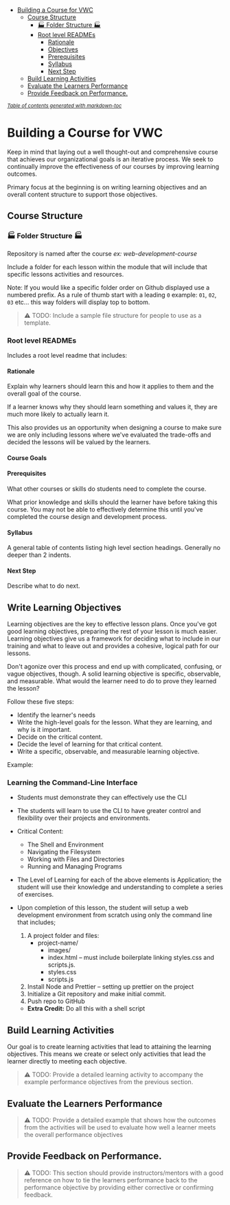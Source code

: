 - [Building a Course for VWC](#building-a-course-for-vwc)
  * [Course Structure](#course-structure)
    + [:factory: Folder Structure :factory:](#-factory--folder-structure--factory-)
    + [Root level READMEs](#root-level-readmes)
      - [Rationale](#rationale)
      - [Objectives](#objectives)
      - [Prerequisites](#prerequisites)
      - [Syllabus](#syllabus)
      - [Next Step](#next-step)
  * [Build Learning Activities](#build-learning-activities)
  * [Evaluate the Learners Performance](#evaluate-the-learners-performance)
  * [Provide Feedback on Performance.](#provide-feedback-on-performance)

<small><i><a href='http://ecotrust-canada.github.io/markdown-toc/'>Table of contents generated with markdown-toc</a></i></small>

# Building a Course for VWC
Keep in mind that laying out a well thought-out and comprehensive course that achieves our organizational goals is an iterative process. We seek to continually improve the effectiveness of our courses by improving learning outcomes. 

Primary focus at the beginning is on writing learning objectives and an overall content structure to support those objectives. 

## Course Structure

### :factory: Folder Structure :factory:
Repository is named after the course *ex: web-development-course*

Include a folder for each lesson within the module that will include that specific lessons activities and resources. 

Note: If you would like a specific folder order on Github displayed use a numbered prefix. As a rule of thumb start with a leading `0` example: `01`, `02`, `03` etc... this way folders will display top to bottom.

> :warning: TODO: Include a sample file structure for people to use as a template.

### Root level READMEs
Includes a root level readme that includes:

#### Rationale
Explain why learners should learn this and how it applies to them and the overall goal of the course.

If a learner knows why they should learn something and values it, they are much more likely to actually learn it. 

This also provides us an opportunity when designing a course to make sure we are only including lessons where we've evaluated the trade-offs and decided the lessons will be valued by the learners. 

#### Course Goals

#### Prerequisites
What other courses or skills do students need to complete the course.

What prior knowledge and skills should the learner have before taking this course. You may not be able to effectively determine this until you've completed the course design and development process. 

#### Syllabus
A general table of contents listing high level section headings. Generally no deeper than 2 indents.

#### Next Step
Describe what to do next. 

## Write Learning Objectives
Learning objectives are the key to effective lesson plans. Once you've got good learning objectives, preparing the rest of your lesson is much easier. Learning objectives give us a framework for deciding what to include in our training and what to leave out and provides a cohesive, logical path for our lessons. 

Don't agonize over this process and end up with complicated, confusing, or vague objectives, though. A solid learning objective is specific, observable, and measurable. What would the learner need to do to prove they learned the lesson? 

Follow these five steps:
-	Identify the learner's needs
-	Write the high-level goals for the lesson. What they are learning, and why is it important. 
-	Decide on the critical content.
-	Decide the level of learning for that critical content.
-	Write a specific, observable, and measurable learning objective. 

Example:
  ### Learning the Command-Line Interface
-	Students must demonstrate they can effectively use the CLI

-	The students will learn to use the CLI to have greater control and flexibility over their projects and environments. 

-	Critical Content:
	  - The Shell and Environment
    - Navigating the Filesystem
    - Working with Files and Directories
    - Running and Managing Programs

-	The Level of Learning for each of the above elements is Application; the student will use their knowledge and understanding to complete a series of exercises. 

-	Upon completion of this lesson, the student will setup a web development environment from scratch using only the command line that includes;
    1. A project folder and files:
       - project-name/
         - images/
         - index.html – must include boilerplate linking styles.css and scripts.js.
          - styles.css
          - scripts.js
    2. Install Node and Prettier – setting up prettier on the project
    3. Initialize a Git repository and make initial commit.
    4. Push repo to GitHub
    -  **Extra Credit:** Do all this with a shell script


## Build Learning Activities
Our goal is to create learning activities that lead to attaining the learning objectives. This means we create or select only activities that lead the learner directly to meeting each objective. 

> :warning: TODO: Provide a detailed learning activity to accompany the example performance objectives from the previous section. 

## Evaluate the Learners Performance
> :warning: TODO: Provide a detailed example that shows how the outcomes from the activities will be used to evaluate how well a learner meets the overall performance objectives

## Provide Feedback on Performance.
> :warning: TODO: This section should provide instructors/mentors with a good reference on how to tie the learners performance back to the performance objective by providing either corrective or confirming feedback. 
